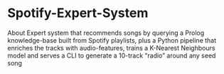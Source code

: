 # Spotify-Expert-System
About Expert system that recommends songs by querying a Prolog knowledge-base built from Spotify playlists, plus a Python pipeline that enriches the tracks with audio-features, trains a K-Nearest Neighbours model and serves a CLI to generate a 10-track “radio” around any seed song
